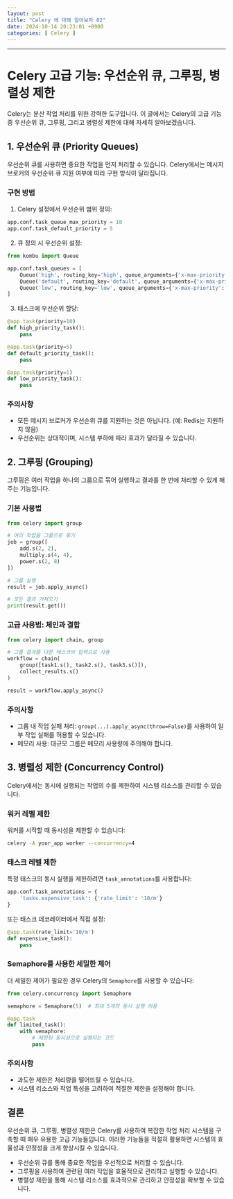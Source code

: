 ```yaml
---
layout: post
title: "Celery 에 대해 알아보자 02"
date: 2024-10-14 20:23:01 +0900
categories: [ Celery ]
---
```


---

# Celery 고급 기능: 우선순위 큐, 그루핑, 병렬성 제한

Celery는 분산 작업 처리를 위한 강력한 도구입니다. 이 글에서는 Celery의 고급 기능 중 우선순위 큐, 그루핑, 그리고 병렬성 제한에 대해 자세히 알아보겠습니다.

## 1. 우선순위 큐 (Priority Queues)

우선순위 큐를 사용하면 중요한 작업을 먼저 처리할 수 있습니다. Celery에서는 메시지 브로커의 우선순위 큐 지원 여부에 따라 구현 방식이 달라집니다.

### 구현 방법

1. Celery 설정에서 우선순위 범위 정의:

```python
app.conf.task_queue_max_priority = 10
app.conf.task_default_priority = 5
```

2. 큐 정의 시 우선순위 설정:

```python
from kombu import Queue

app.conf.task_queues = [
    Queue('high', routing_key='high', queue_arguments={'x-max-priority': 10}),
    Queue('default', routing_key='default', queue_arguments={'x-max-priority': 5}),
    Queue('low', routing_key='low', queue_arguments={'x-max-priority': 1})
]
```

3. 태스크에 우선순위 할당:

```python
@app.task(priority=10)
def high_priority_task():
    pass

@app.task(priority=5)
def default_priority_task():
    pass

@app.task(priority=1)
def low_priority_task():
    pass
```

### 주의사항

- 모든 메시지 브로커가 우선순위 큐를 지원하는 것은 아닙니다. (예: Redis는 지원하지 않음)
- 우선순위는 상대적이며, 시스템 부하에 따라 효과가 달라질 수 있습니다.

## 2. 그루핑 (Grouping)

그루핑은 여러 작업을 하나의 그룹으로 묶어 실행하고 결과를 한 번에 처리할 수 있게 해주는 기능입니다.

### 기본 사용법

```python
from celery import group

# 여러 작업을 그룹으로 묶기
job = group([
    add.s(2, 2),
    multiply.s(4, 4),
    power.s(2, 8)
])

# 그룹 실행
result = job.apply_async()

# 모든 결과 가져오기
print(result.get())
```

### 고급 사용법: 체인과 결합

```python
from celery import chain, group

# 그룹 결과를 다른 태스크의 입력으로 사용
workflow = chain(
    group([task1.s(), task2.s(), task3.s()]),
    collect_results.s()
)

result = workflow.apply_async()
```

### 주의사항

- 그룹 내 작업 실패 처리: `group(...).apply_async(throw=False)`를 사용하여 일부 작업 실패를 허용할 수 있습니다.
- 메모리 사용: 대규모 그룹은 메모리 사용량에 주의해야 합니다.

## 3. 병렬성 제한 (Concurrency Control)

Celery에서는 동시에 실행되는 작업의 수를 제한하여 시스템 리소스를 관리할 수 있습니다.

### 워커 레벨 제한

워커를 시작할 때 동시성을 제한할 수 있습니다:

```bash
celery -A your_app worker --concurrency=4
```

### 태스크 레벨 제한

특정 태스크의 동시 실행을 제한하려면 `task_annotations`를 사용합니다:

```python
app.conf.task_annotations = {
    'tasks.expensive_task': {'rate_limit': '10/m'}
}
```

또는 태스크 데코레이터에서 직접 설정:

```python
@app.task(rate_limit='10/m')
def expensive_task():
    pass
```

### Semaphore를 사용한 세밀한 제어

더 세밀한 제어가 필요한 경우 Celery의 `Semaphore`를 사용할 수 있습니다:

```python
from celery.concurrency import Semaphore

semaphore = Semaphore(5)  # 최대 5개의 동시 실행 허용

@app.task
def limited_task():
    with semaphore:
        # 제한된 동시성으로 실행되는 코드
        pass
```

### 주의사항

- 과도한 제한은 처리량을 떨어뜨릴 수 있습니다.
- 시스템 리소스와 작업 특성을 고려하여 적절한 제한을 설정해야 합니다.

## 결론

우선순위 큐, 그루핑, 병렬성 제한은 Celery를 사용하여 복잡한 작업 처리 시스템을 구축할 때 매우 유용한 고급 기능들입니다. 이러한 기능들을 적절히 활용하면 시스템의 효율성과 안정성을 크게 향상시킬 수 있습니다.

- 우선순위 큐를 통해 중요한 작업을 우선적으로 처리할 수 있습니다.
- 그루핑을 사용하여 관련된 여러 작업을 효율적으로 관리하고 실행할 수 있습니다.
- 병렬성 제한을 통해 시스템 리소스를 효과적으로 관리하고 안정성을 확보할 수 있습니다.
